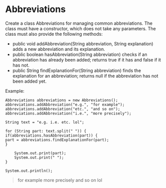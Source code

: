# Abbreviations

Create a class Abbreviations for managing common abbreviations. The class must have a constructor, which does not take any parameters. The class must also provide the following methods:

- public void addAbbreviation(String abbreviation, String explanation) adds a new abbreviation and its explanation.
- public boolean hasAbbreviation(String abbreviation) checks if an abbreviation has already been added; returns true 
  if it has and false if it has not.
- public String findExplanationFor(String abbreviation) finds the explanation for an abbreviation; returns null if 
  the abbreviation has not been added yet.

Example:

```
Abbreviations abbreviations = new Abbreviations();
abbreviations.addAbbreviation("e.g.", "for example");
abbreviations.addAbbreviation("etc.", "and so on");
abbreviations.addAbbreviation("i.e.", "more precisely");

String text = "e.g. i.e. etc. lol";

for (String part: text.split(" ")) {
if(abbreviations.hasAbbreviation(part)) {
part = abbreviations.findExplanationFor(part);
}

    System.out.print(part);
    System.out.print(" ");
}

System.out.println();
```

> for example more precisely and so on lol
